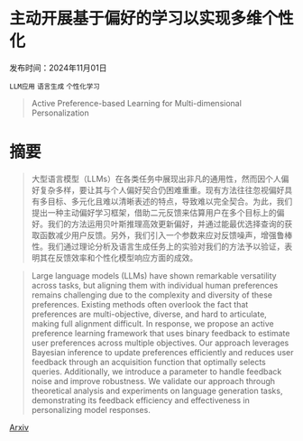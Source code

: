 # 主动开展基于偏好的学习以实现多维个性化

发布时间：2024年11月01日

`LLM应用` `语言生成` `个性化学习`

> Active Preference-based Learning for Multi-dimensional Personalization

# 摘要

> 大型语言模型（LLMs）在各类任务中展现出非凡的通用性，然而因个人偏好复杂多样，要让其与个人偏好契合仍困难重重。现有方法往往忽视偏好具有多目标、多元化且难以清晰表述的特点，导致难以完全契合。为此，我们提出一种主动偏好学习框架，借助二元反馈来估算用户在多个目标上的偏好。我们的方法运用贝叶斯推理高效更新偏好，并通过能最优选择查询的获取函数减少用户反馈。另外，我们引入一个参数来应对反馈噪声，增强鲁棒性。我们通过理论分析及语言生成任务上的实验对我们的方法予以验证，表明其在反馈效率和个性化模型响应方面的成效。

> Large language models (LLMs) have shown remarkable versatility across tasks, but aligning them with individual human preferences remains challenging due to the complexity and diversity of these preferences. Existing methods often overlook the fact that preferences are multi-objective, diverse, and hard to articulate, making full alignment difficult. In response, we propose an active preference learning framework that uses binary feedback to estimate user preferences across multiple objectives. Our approach leverages Bayesian inference to update preferences efficiently and reduces user feedback through an acquisition function that optimally selects queries. Additionally, we introduce a parameter to handle feedback noise and improve robustness. We validate our approach through theoretical analysis and experiments on language generation tasks, demonstrating its feedback efficiency and effectiveness in personalizing model responses.

[Arxiv](https://arxiv.org/abs/2411.00524)